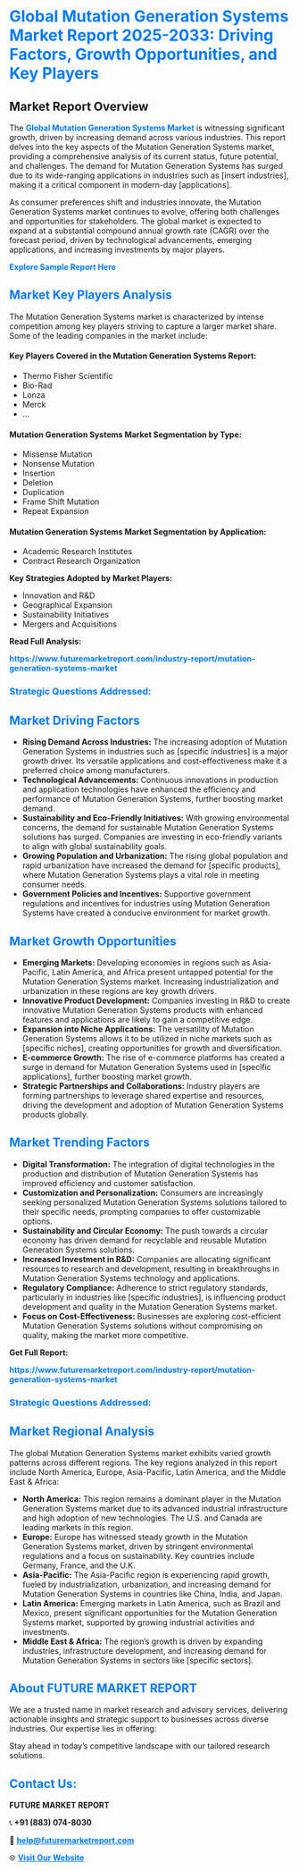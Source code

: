 <h1 style="color: #007BFF;">Global Mutation Generation Systems Market Report 2025-2033: Driving Factors, Growth Opportunities, and Key Players</h1>

<section id="overview">
<h2>Market Report Overview</h2>
<p>The <a href="https://www.futuremarketreport.com/industry-report/mutation-generation-systems-market" style="color: #007BFF; text-decoration: none;"><strong>Global Mutation Generation Systems Market</strong></a> is witnessing significant growth, driven by increasing demand across various industries. This report delves into the key aspects of the Mutation Generation Systems market, providing a comprehensive analysis of its current status, future potential, and challenges. The demand for Mutation Generation Systems has surged due to its wide-ranging applications in industries such as [insert industries], making it a critical component in modern-day [applications].</p>
<p>As consumer preferences shift and industries innovate, the Mutation Generation Systems market continues to evolve, offering both challenges and opportunities for stakeholders. The global market is expected to expand at a substantial compound annual growth rate (CAGR) over the forecast period, driven by technological advancements, emerging applications, and increasing investments by major players.</p>
</section>

<section id="overview">
<p><a href="https://www.futuremarketreport.com/request-sample/reportId=98862" style="color: #007BFF; text-decoration: none;"><strong>Explore Sample Report Here</strong></a></p>
</section>

<section id="key-players">
<h2 style="color: #007BFF;">Market Key Players Analysis</h2>
<p>The Mutation Generation Systems market is characterized by intense competition among key players striving to capture a larger market share. Some of the leading companies in the market include:</p>
<h4>Key Players Covered in the Mutation Generation Systems Report:</h4>
<ul><li>Thermo Fisher Scientific</li><li>Bio-Rad</li><li>Lonza</li><li>Merck</li><li>...</li></ul>
<h4>Mutation Generation Systems Market Segmentation by Type:</h4>
<ul><li>Missense Mutation</li><li>Nonsense Mutation</li><li>Insertion</li><li>Deletion</li><li>Duplication</li><li>Frame Shift Mutation</li><li>Repeat Expansion</li></ul>

<h4>Mutation Generation Systems Market Segmentation by Application:</h4>
<ul><li>Academic Research Institutes</li><li>Contract Research Organization</li></ul>
<p><strong>Key Strategies Adopted by Market Players:</strong></p>
<ul>
<li>Innovation and R&D</li>
<li>Geographical Expansion</li>
<li>Sustainability Initiatives</li>
<li>Mergers and Acquisitions</li>
</ul>
</section>

<section>
<p><strong>Read Full Analysis: </strong></p><a href="https://www.futuremarketreport.com/industry-report/mutation-generation-systems-market" style="color: #007BFF; text-decoration: none;"><strong>https://www.futuremarketreport.com/industry-report/mutation-generation-systems-market</strong></a>
<h3 style="color: #007BFF;">Strategic Questions Addressed:</h3>
</section>

<section id="driving-factors">
<h2 style="color: #007BFF;">Market Driving Factors</h2>
<ul>
<li><strong>Rising Demand Across Industries:</strong> The increasing adoption of Mutation Generation Systems in industries such as [specific industries] is a major growth driver. Its versatile applications and cost-effectiveness make it a preferred choice among manufacturers.</li>
<li><strong>Technological Advancements:</strong> Continuous innovations in production and application technologies have enhanced the efficiency and performance of Mutation Generation Systems, further boosting market demand.</li>
<li><strong>Sustainability and Eco-Friendly Initiatives:</strong> With growing environmental concerns, the demand for sustainable Mutation Generation Systems solutions has surged. Companies are investing in eco-friendly variants to align with global sustainability goals.</li>
<li><strong>Growing Population and Urbanization:</strong> The rising global population and rapid urbanization have increased the demand for [specific products], where Mutation Generation Systems plays a vital role in meeting consumer needs.</li>
<li><strong>Government Policies and Incentives:</strong> Supportive government regulations and incentives for industries using Mutation Generation Systems have created a conducive environment for market growth.</li>
</ul>
</section>

<section id="growth-opportunities">
<h2 style="color: #007BFF;">Market Growth Opportunities</h2>
<ul>
<li><strong>Emerging Markets:</strong> Developing economies in regions such as Asia-Pacific, Latin America, and Africa present untapped potential for the Mutation Generation Systems market. Increasing industrialization and urbanization in these regions are key growth drivers.</li>
<li><strong>Innovative Product Development:</strong> Companies investing in R&D to create innovative Mutation Generation Systems products with enhanced features and applications are likely to gain a competitive edge.</li>
<li><strong>Expansion into Niche Applications:</strong> The versatility of Mutation Generation Systems allows it to be utilized in niche markets such as [specific niches], creating opportunities for growth and diversification.</li>
<li><strong>E-commerce Growth:</strong> The rise of e-commerce platforms has created a surge in demand for Mutation Generation Systems used in [specific applications], further boosting market growth.</li>
<li><strong>Strategic Partnerships and Collaborations:</strong> Industry players are forming partnerships to leverage shared expertise and resources, driving the development and adoption of Mutation Generation Systems products globally.</li>
</ul>
</section>

<section id="trending-factors">
<h2 style="color: #007BFF;">Market Trending Factors</h2>
<ul>
<li><strong>Digital Transformation:</strong> The integration of digital technologies in the production and distribution of Mutation Generation Systems has improved efficiency and customer satisfaction.</li>
<li><strong>Customization and Personalization:</strong> Consumers are increasingly seeking personalized Mutation Generation Systems solutions tailored to their specific needs, prompting companies to offer customizable options.</li>
<li><strong>Sustainability and Circular Economy:</strong> The push towards a circular economy has driven demand for recyclable and reusable Mutation Generation Systems solutions.</li>
<li><strong>Increased Investment in R&D:</strong> Companies are allocating significant resources to research and development, resulting in breakthroughs in Mutation Generation Systems technology and applications.</li>
<li><strong>Regulatory Compliance:</strong> Adherence to strict regulatory standards, particularly in industries like [specific industries], is influencing product development and quality in the Mutation Generation Systems market.</li>
<li><strong>Focus on Cost-Effectiveness:</strong> Businesses are exploring cost-efficient Mutation Generation Systems solutions without compromising on quality, making the market more competitive.</li>
</ul>
</section>

<section>
<p><strong>Get Full Report: </strong></p><a href="https://www.futuremarketreport.com/industry-report/mutation-generation-systems-market" style="color: #007BFF; text-decoration: none;"><strong>https://www.futuremarketreport.com/industry-report/mutation-generation-systems-market</strong></a>
<h3 style="color: #007BFF;">Strategic Questions Addressed:</h3>
</section>


<section id="regional-analysis">
<h2 style="color: #007BFF;">Market Regional Analysis</h2>
<p>The global Mutation Generation Systems market exhibits varied growth patterns across different regions. The key regions analyzed in this report include North America, Europe, Asia-Pacific, Latin America, and the Middle East & Africa:</p>
<ul>
<li><strong>North America:</strong> This region remains a dominant player in the Mutation Generation Systems market due to its advanced industrial infrastructure and high adoption of new technologies. The U.S. and Canada are leading markets in this region.</li>
<li><strong>Europe:</strong> Europe has witnessed steady growth in the Mutation Generation Systems market, driven by stringent environmental regulations and a focus on sustainability. Key countries include Germany, France, and the U.K.</li>
<li><strong>Asia-Pacific:</strong> The Asia-Pacific region is experiencing rapid growth, fueled by industrialization, urbanization, and increasing demand for Mutation Generation Systems in countries like China, India, and Japan.</li>
<li><strong>Latin America:</strong> Emerging markets in Latin America, such as Brazil and Mexico, present significant opportunities for the Mutation Generation Systems market, supported by growing industrial activities and investments.</li>
<li><strong>Middle East & Africa:</strong> The region’s growth is driven by expanding industries, infrastructure development, and increasing demand for Mutation Generation Systems in sectors like [specific sectors].</li>
</ul>
</section>

<footer>
<h2 style="color: #007BFF;">About FUTURE MARKET REPORT</h2>
<p>We are a trusted name in market research and advisory services, delivering actionable insights and strategic support to businesses across diverse industries. Our expertise lies in offering:</p>

<p>Stay ahead in today’s competitive landscape with our tailored research solutions.</p>

<h2 style="color: #007BFF;">Contact Us:</h2>
<p><strong>FUTURE MARKET REPORT</strong></p>
<p>📞 <strong>+91 (883) 074-8030</strong></p>
<p>📧 <strong><a href="mailto:help@futuremarketreport.com" style="color: #007BFF;">help@futuremarketreport.com</a></strong></p>
<p>🌐 <strong><a href="https://www.futuremarketreport.com/" style="color: #007BFF;">Visit Our Website</a></strong></p>
</footer>